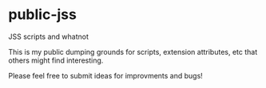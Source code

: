 public-jss
==========

JSS scripts and whatnot

This is my public dumping grounds for scripts, extension attributes, etc that others might find interesting.

Please feel free to submit ideas for improvments and bugs!
